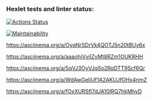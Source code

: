 ### Hexlet tests and linter status:

[![Actions Status](https://github.com/irina-vadimovna/frontend-project-lvl1/actions/workflows/hexlet-check.yml/badge.svg)](https://github.com/irina-vadimovna/frontend-project-lvl1/actions)

[![Maintainability](https://api.codeclimate.com/v1/badges/676485a62dc7978d7f07/maintainability)](https://codeclimate.com/github/irina-vadimovna/frontend-project-lvl1/maintainability)

https://asciinema.org/a/OyqNrSDrVk4QOTJ5n20tBUy6x

https://asciinema.org/a/aaaohjVviIZyMt8RZm1OUKRHH

https://asciinema.org/a/5qVJ3OyVJqSo2RqDTT9Scf6Qr

https://asciinema.org/a/WdAwGeIiUf1A2AKUJfOHx4nmZ

https://asciinema.org/a/fOxXURSfl7dJA10lRQ7hkMhyD
